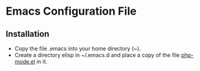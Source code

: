 Emacs Configuration File
========================

Installation
------------

* Copy the file .emacs into your home directory (~).
* Create a directory elisp in ~/.emacs.d and place a copy of the file [php-mode.el](https://github.com/ejmr/php-mode) in it.

